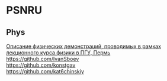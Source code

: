 # PSNRU

## Phys     
[Описание физических демонстраций, проводимых в рамках лекционного курса физики в ПГУ, Пермь](https://github.com/IvanSboev/demo.online.PSU)        
https://github.com/IvanSboev              
https://github.com/konstgav                    
https://github.com/kat6chinskiy          
